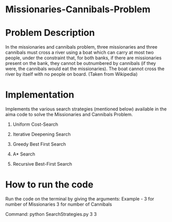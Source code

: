 # Missionaries-Cannibals-Problem


# Problem Description
In the missionaries and cannibals problem, three missionaries and three cannibals must cross a river using a boat which can carry at most two people, under the constraint that, for both banks, if there are missionaries present on the bank, they cannot be outnumbered by cannibals (if they were, the cannibals would eat the missionaries). The boat cannot cross the river by itself with no people on board. (Taken from Wikipedia) 

# Implementation
Implements the various search strategies (mentioned below) available in the aima code to solve the Missionaries and Cannibals Problem.
1. Uniform Cost-Search

2. Iterative Deepening Search

3. Greedy Best First Search

4. A* Search 

5. Recursive Best-First Search

# How to run the code 
Run the code on the terminal by giving the arguments: 
Example - 
3 for number of Missionaries
3 for number of Cannibals

Command: python SearchStrategies.py 3 3 
